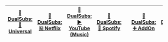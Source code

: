 | [🍿️ DualSubs:<br>🎦 Universal](../../Universal/wiki) | [🍿️ DualSubs:<br>🇳 Netflix](../../Netflix/wiki) | [🍿️ DualSubs:<br>▶️ YouTube (Music)](../../YouTube/wiki) | [🍿️ DualSubs:<br>🎵 Spotify](../../Spotify/wiki) | | [🍿️ DualSubs:<br>➕ AddOn](../../AddOn/wiki) | [🍿️ DualSubs:<br>🧰 BoxJs](../../BoxJs/wiki) |
| :---: | :---: | :---: | :---: | :---: | :---: | :---: |